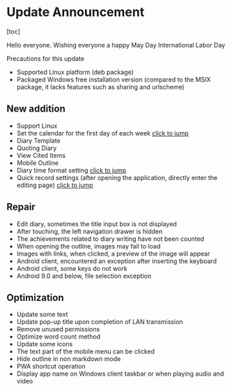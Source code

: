 # Update Announcement

[toc]

Hello everyone. Wishing everyone a happy May Day International Labor Day

Precautions for this update

* Supported Linux platform (deb package)
* Packaged Windows free installation version (compared to the MSIX package, it lacks features such as sharing and urlscheme)

## New addition

* Support Linux
* Set the calendar for the first day of each week [click to jump](calendarSetting)
* Diary Template
* Quoting Diary
* View Cited Items
* Mobile Outline
* Diary time format setting [click to jump](diarySetting)
* Quick record settings (after opening the application, directly enter the editing page) [click to jump](setting)

## Repair

* Edit diary, sometimes the title input box is not displayed
* After touching, the left navigation drawer is hidden
* The achievements related to diary writing have not been counted
* When opening the outline, images may fail to load
* Images with links, when clicked, a preview of the image will appear
* Android client, encountered an exception after inserting the keyboard
* Android client, some keys do not work
* Android 9.0 and below, file selection exception

## Optimization

* Update some text
* Update pop-up title upon completion of LAN transmission
* Remove unused permissions
* Optimize word count method
* Update some icons
* The text part of the mobile menu can be clicked
* Hide outline in non markdown mode
* PWA shortcut operation
* Display app name on Windows client taskbar or when playing audio and video